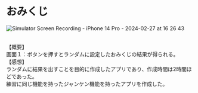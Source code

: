 # おみくじ
![Simulator Screen Recording - iPhone 14 Pro - 2024-02-27 at 16 26 43](https://github.com/karasawaspark/Omikuji/assets/156158259/b6d34677-fa5e-40c8-8da5-38449f6d0b69)

<br>【概要】
<br>画面１：ボタンを押すとランダムに設定したおみくじの結果が得られる。
<br>【感想】
<br>ランダムに結果を出すことを目的に作成したアプリであり、作成時間は2時間ほどであった。
<br>練習に同じ機能を持ったジャンケン機能を持ったアプリを作成した。
